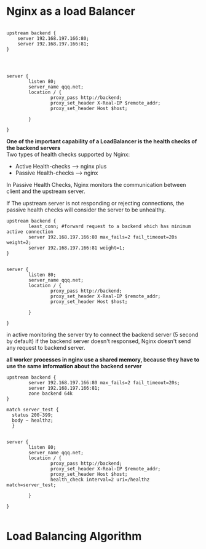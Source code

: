 # Nginx as a load Balancer
```

upstream backend {
	server 192.168.197.166:80;
	server 192.168.197.166:81;
}




server {
        listen 80;
        server_name qqq.net;
        location / {
                proxy_pass http://backend;
                proxy_set_header X-Real-IP $remote_addr;
                proxy_set_header Host $host;

        }

}

```

**One of the important capability of a LoadBalancer is the health checks of the backend servers** \
Two types of health checks supported by Nginx:
* Active Health-checks --> nginx plus
* Passive Health-checks --> nginx

In Passive Health Checks, Nginx monitors the communication between client and the upstream server.

If The upstream server is not responding or rejecting connections, the passive health checks will consider the server to be unhealthy.
```
upstream backend {
        least_conn; #forward request to a backend which has minimum active connection
        server 192.168.197.166:80 max_fails=2 fail_timeout=20s weight=2;
        server 192.168.197.166:81 weight=1;
}


server {
        listen 80;
        server_name qqq.net;
        location / {
                proxy_pass http://backend;
                proxy_set_header X-Real-IP $remote_addr;
                proxy_set_header Host $host;

        }

}

```
in active monitoring the server try to connect the backend server (5 second by default) if the backend server doesn't responsed, Nginx doesn't send any request to backend server.


**all worker processes in nginx use a shared memory, because they have to use the same information about the backend server**

```
upstream backend {
        server 192.168.197.166:80 max_fails=2 fail_timeout=20s;
        server 192.168.197.166:81;
        zone backend 64k
}

match server_test {
  status 200-399;
  body ~ healthz;
  }


server {
        listen 80;
        server_name qqq.net;
        location / {
                proxy_pass http://backend;
                proxy_set_header X-Real-IP $remote_addr;
                proxy_set_header Host $host;
                health_check interval=2 uri=/healthz match=server_test;

        }

}


```

# Load Balancing Algorithm
